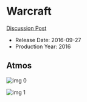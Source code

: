 # Warcraft

[Discussion Post](https://www.avsforum.com/threads/bass-eq-for-filtered-movies.2995212/post-58300676)

* Release Date: 2016-09-27
* Production Year: 2016

## Atmos

![img 0](https://i.imgur.com/sAW4BZB.jpg)

![img 1](https://i.imgur.com/eHZZVY9.jpg)

